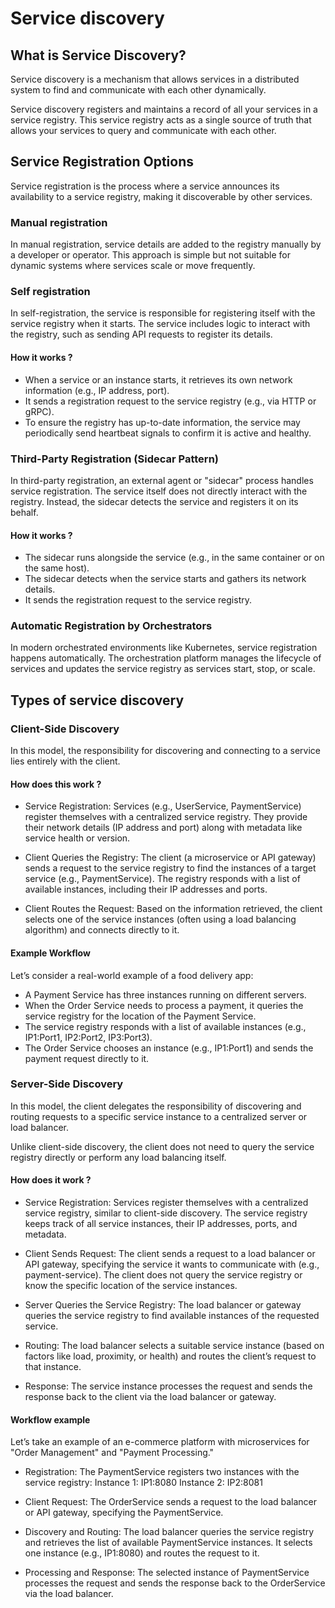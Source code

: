 # Service discovery

## What is Service Discovery?

Service discovery is a mechanism that allows services in a distributed system to find and communicate with each other dynamically.

Service discovery registers and maintains a record of all your services in a service registry. This service registry acts as a single source of truth that allows your services to query and communicate with each other.

## Service Registration Options

Service registration is the process where a service announces its availability to a service registry, making it discoverable by other services.

### Manual registration

In manual registration, service details are added to the registry manually by a developer or operator. This approach is simple but not suitable for dynamic systems where services scale or move frequently.

### Self registration

In self-registration, the service is responsible for registering itself with the service registry when it starts. The service includes logic to interact with the registry, such as sending API requests to register its details.

#### How it works ?

- When a service or an instance starts, it retrieves its own network information (e.g., IP address, port).
- It sends a registration request to the service registry (e.g., via HTTP or gRPC).
- To ensure the registry has up-to-date information, the service may periodically send heartbeat signals to confirm it is active and healthy.

### Third-Party Registration (Sidecar Pattern)

In third-party registration, an external agent or "sidecar" process handles service registration. The service itself does not directly interact with the registry. Instead, the sidecar detects the service and registers it on its behalf.

#### How it works ?

- The sidecar runs alongside the service (e.g., in the same container or on the same host).
- The sidecar detects when the service starts and gathers its network details.
- It sends the registration request to the service registry.

### Automatic Registration by Orchestrators

In modern orchestrated environments like Kubernetes, service registration happens automatically. The orchestration platform manages the lifecycle of services and updates the service registry as services start, stop, or scale.

## Types of service discovery

### Client-Side Discovery

In this model, the responsibility for discovering and connecting to a service lies entirely with the client.

#### How does this work ?

- Service Registration: Services (e.g., UserService, PaymentService) register themselves with a centralized service registry.
They provide their network details (IP address and port) along with metadata like service health or version.

- Client Queries the Registry: The client (a microservice or API gateway) sends a request to the service registry to find the instances of a target service (e.g., PaymentService). The registry responds with a list of available instances, including their IP addresses and ports.

- Client Routes the Request: Based on the information retrieved, the client selects one of the service instances (often using a load balancing algorithm) and connects directly to it.

#### Example Workflow

Let’s consider a real-world example of a food delivery app:

- A Payment Service has three instances running on different servers.
- When the Order Service needs to process a payment, it queries the service registry for the location of the Payment Service.
- The service registry responds with a list of available instances (e.g., IP1:Port1, IP2:Port2, IP3:Port3).
- The Order Service chooses an instance (e.g., IP1:Port1) and sends the payment request directly to it.

### Server-Side Discovery

In this model, the client delegates the responsibility of discovering and routing requests to a specific service instance to a centralized server or load balancer.

Unlike client-side discovery, the client does not need to query the service registry directly or perform any load balancing itself.

#### How does it work ?

- Service Registration: Services register themselves with a centralized service registry, similar to client-side discovery.
The service registry keeps track of all service instances, their IP addresses, ports, and metadata.

- Client Sends Request: The client sends a request to a load balancer or API gateway, specifying the service it wants to communicate with (e.g., payment-service).
The client does not query the service registry or know the specific location of the service instances.

- Server Queries the Service Registry: The load balancer or gateway queries the service registry to find available instances of the requested service.

- Routing: The load balancer selects a suitable service instance (based on factors like load, proximity, or health) and routes the client’s request to that instance.

- Response: The service instance processes the request and sends the response back to the client via the load balancer or gateway.

#### Workflow example

Let’s take an example of an e-commerce platform with microservices for "Order Management" and "Payment Processing."

- Registration: The PaymentService registers two instances with the service registry:
Instance 1: IP1:8080
Instance 2: IP2:8081

- Client Request: The OrderService sends a request to the load balancer or API gateway, specifying the PaymentService.

- Discovery and Routing: The load balancer queries the service registry and retrieves the list of available PaymentService instances.
It selects one instance (e.g., IP1:8080) and routes the request to it.

- Processing and Response: The selected instance of PaymentService processes the request and sends the response back to the OrderService via the load balancer.
